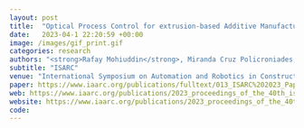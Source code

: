 ```yaml
---
layout: post
title:  "Optical Process Control for extrusion-based Additive Manufacturing methods in construction"
date:   2023-04-1 22:20:59 +00:00
image: /images/gif_print.gif
categories: research
authors: "<strong>Rafay Mohiuddin</strong>, Miranda Cruz Policroniades, Martin Slepicka, André Borrmann"
subtitle: "ISARC"
venue: "International Symposium on Automation and Robotics in Construction (ISARC'2023)"
paper: https://www.iaarc.org/publications/fulltext/013_ISARC%202023_Paper_145.pdf
web: https://www.iaarc.org/publications/2023_proceedings_of_the_40th_isarc_chennai_india/optical_process_control_for_extrusion_based_additive_manufacturing_methods_in_construction.html
website: https://www.iaarc.org/publications/2023_proceedings_of_the_40th_isarc_chennai_india/optical_process_control_for_extrusion_based_additive_manufacturing_methods_in_construction.html
code:
---
```


